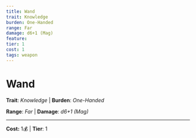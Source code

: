 ```yaml
---
title: Wand
trait: Knowledge
burden: One-Handed
range: Far
damage: d6+1 (Mag)
feature: 
tier: 1
cost: 1
tags: weapon
---
```

# Wand

**Trait**: _Knowledge_ | **Burden**: _One-Handed_

**Range**: _Far_ | **Damage**: _d6+1 (Mag)_

___
**Cost:** 1💰 | **Tier**: 1
